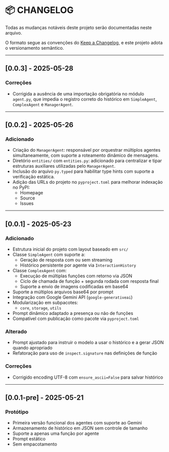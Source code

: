 # 📦 CHANGELOG

Todas as mudanças notáveis deste projeto serão documentadas neste arquivo.

O formato segue as convenções do [Keep a Changelog](https://keepachangelog.com/pt-BR/1.0.0/), e este projeto adota o versionamento semântico.

---

## [0.0.3] - 2025-05-28

### Correções
- Corrigida a ausência de uma importação obrigatória no módulo `agent.py`, que impedia o registro correto do histórico em `SimpleAgent`, `ComplexAgent` e `ManagerAgent`.

---

## [0.0.2] - 2025-05-26

### Adicionado
- Criação do `ManagerAgent`: responsável por orquestrar múltiplos agentes simultaneamente, com suporte a roteamento dinâmico de mensagens.
- Diretório `entities/` com `entities.py`: adicionado para centralizar e tipar estruturas auxiliares utilizadas pelo `ManagerAgent`.
- Inclusão do arquivo `py.typed` para habilitar type hints com suporte a verificação estática.
- Adição das URLs do projeto no `pyproject.toml` para melhorar indexação no PyPI:
  - Homepage
  - Source
  - Issues

---

## [0.0.1] - 2025-05-23
### Adicionado
- Estrutura inicial do projeto com layout baseado em `src/`
- Classe `SimpleAgent` com suporte a:
  - Geração de resposta com ou sem streaming
  - Histórico persistente por agente via `InteractionHistory`
- Classe `ComplexAgent` com:
  - Execução de múltiplas funções com retorno via JSON
  - Ciclo de chamada de função + segunda rodada com resposta final
  - Suporte a envio de imagens codificadas em base64
- Suporte a múltiplos arquivos base64 por prompt
- Integração com Google Gemini API (`google-generativeai`)
- Modularização em subpacotes:
  - `core`, `storage`, `utils`
- Prompt dinâmico adaptado a presença ou não de funções
- Compatível com publicação como pacote via `pyproject.toml`

### Alterado
- Prompt ajustado para instruir o modelo a usar o histórico e a gerar JSON quando apropriado
- Refatoração para uso de `inspect.signature` nas definições de função

### Correções
- Corrigido encoding UTF-8 com `ensure_ascii=False` para salvar histórico

---

## [0.0.1-pre] - 2025-05-21
### Protótipo
- Primeira versão funcional dos agentes com suporte ao Gemini
- Armazenamento de histórico em JSON sem controle de tamanho
- Suporte a apenas uma função por agente
- Prompt estático
- Sem empacotamento
